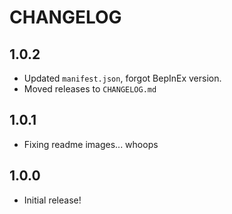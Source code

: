 # CHANGELOG

## 1.0.2

- Updated `manifest.json`, forgot BepInEx version.
- Moved releases to `CHANGELOG.md`

## 1.0.1

- Fixing readme images... whoops

## 1.0.0

- Initial release!
